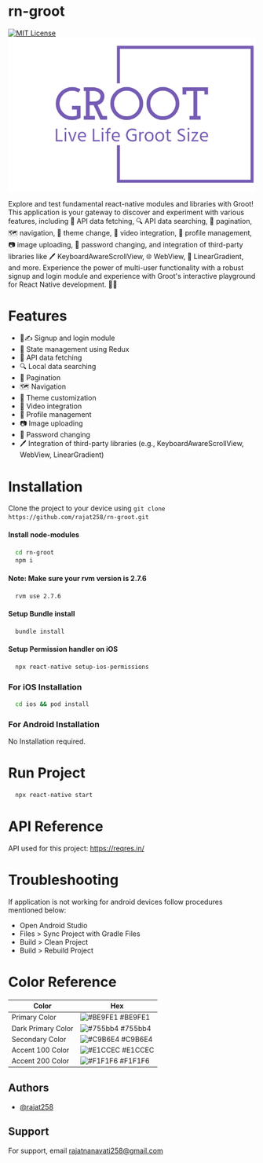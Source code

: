 # rn-groot

[![MIT License](https://img.shields.io/badge/version-1.0.0-blue.svg)](https://choosealicense.com/licenses/mit/)
![Logo](./app/assets/github/logo.png)

Explore and test fundamental react-native modules and libraries with Groot! This application is your gateway to discover and experiment with various features, including 🚀 API data fetching, 🔍 API data searching, 📜 pagination, 🗺️ navigation, 🎨 theme change, 🎥 video integration, 👤 profile management, 📷 image uploading, 🔑 password changing, and integration of third-party libraries like 🖊️ KeyboardAwareScrollView, 🌐 WebView, 🌈 LinearGradient, and more.
Experience the power of multi-user functionality with a robust signup and login module and experience with Groot's interactive playground for React Native development. 📱💡

# Features

- 👥✍️ Signup and login module
- 🔄 State management using Redux
- 🚀 API data fetching
- 🔍 Local data searching
- 📜 Pagination
- 🗺️ Navigation
- 🎨 Theme customization
- 🎥 Video integration
- 👤 Profile management
- 📷 Image uploading
- 🔑 Password changing
- 🖊️ Integration of third-party libraries (e.g., KeyboardAwareScrollView, WebView, LinearGradient)

# Installation

Clone the project to your device using `git clone https://github.com/rajat258/rn-groot.git`

#### Install node-modules

```bash
  cd rn-groot
  npm i
```

#### Note: Make sure your rvm version is 2.7.6

```bash
  rvm use 2.7.6
```

#### Setup Bundle install

```bash
  bundle install
```

#### Setup Permission handler on iOS

```bash
  npx react-native setup-ios-permissions
```

### For iOS Installation

```bash
  cd ios && pod install
```

### For Android Installation

No Installation required.

# Run Project

```bash
  npx react-native start
```

# API Reference

API used for this project: https://reqres.in/

# Troubleshooting

If application is not working for android devices follow procedures mentioned below:

- Open Android Studio
- Files > Sync Project with Gradle Files
- Build > Clean Project
- Build > Rebuild Project

# Color Reference

| Color              | Hex                                                              |
| ------------------ | ---------------------------------------------------------------- |
| Primary Color      | ![#BE9FE1](https://via.placeholder.com/10/BE9FE1?text=+) #BE9FE1 |
| Dark Primary Color | ![#755bb4](https://via.placeholder.com/10/755bb4?text=+) #755bb4 |
| Secondary Color    | ![#C9B6E4](https://via.placeholder.com/10/C9B6E4?text=+) #C9B6E4 |
| Accent 100 Color   | ![#E1CCEC](https://via.placeholder.com/10/E1CCEC?text=+) #E1CCEC |
| Accent 200 Color   | ![#F1F1F6](https://via.placeholder.com/10/F1F1F6?text=+) #F1F1F6 |

## Authors

- [@rajat258](https://github.com/rajat258)

## Support

For support, email rajatnanavati258@gmail.com
